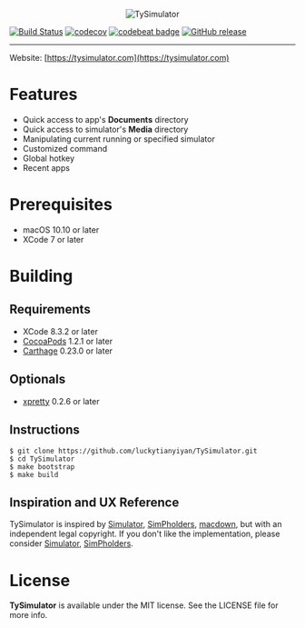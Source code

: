 <p align="center" >
  <img src="https://github.com/luckytianyiyan/TySimulator/raw/master/resources/tysimulator-logo.png" alt="TySimulator" title="TySimulator">
</p>

[![Build Status](https://travis-ci.org/luckytianyiyan/TySimulator.svg?branch=master)](https://travis-ci.org/luckytianyiyan/TySimulator)
[![codecov](https://codecov.io/gh/luckytianyiyan/TySimulator/branch/master/graph/badge.svg?token=m2rZatAaPl)](https://codecov.io/gh/luckytianyiyan/TySimulator)
[![codebeat badge](https://codebeat.co/badges/eada9239-a4b7-4477-8463-59568fc0765a)](https://codebeat.co/projects/github-com-luckytianyiyan-tysimulator-master)
[![GitHub release](https://img.shields.io/github/release/luckytianyiyan/TySimulator.svg)]()

---

Website: [https://tysimulator.com](https://tysimulator.com)

Features
===
- Quick access to app's **Documents** directory
- Quick access to simulator's **Media** directory
- Manipulating current running or specified simulator
- Customized command
- Global hotkey
- Recent apps

Prerequisites
===
- macOS 10.10 or later
- XCode 7 or later

Building
===

Requirements
---
- XCode 8.3.2 or later
- [CocoaPods](https://github.com/CocoaPods/CocoaPods) 1.2.1 or later
- [Carthage](https://github.com/Carthage/Carthage) 0.23.0 or later

Optionals
---
- [xpretty](https://github.com/supermarin/xcpretty) 0.2.6 or later

Instructions
---
```shell
$ git clone https://github.com/luckytianyiyan/TySimulator.git
$ cd TySimulator
$ make bootstrap
$ make build
```

Inspiration and UX Reference
---
TySimulator is inspired by [Simulator](https://github.com/hyperoslo/Simulator), [SimPholders](https://simpholders.com), [macdown](https://github.com/MacDownApp/macdown), but with an independent legal copyright. If you don't like the implementation, please consider [Simulator](https://github.com/hyperoslo/Simulator), [SimPholders](https://simpholders.com).

License
===

**TySimulator** is available under the MIT license. See the LICENSE file for more info.
